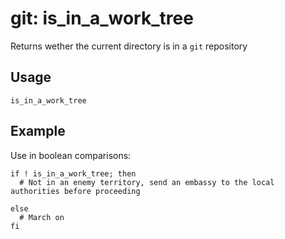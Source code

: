 # git: is_in_a_work_tree

Returns wether the current directory is in a `git` repository

## Usage

```shell
is_in_a_work_tree
```

## Example

Use in boolean comparisons:

```shell
if ! is_in_a_work_tree; then
  # Not in an enemy territory, send an embassy to the local authorities before proceeding

else
  # March on
fi
```

